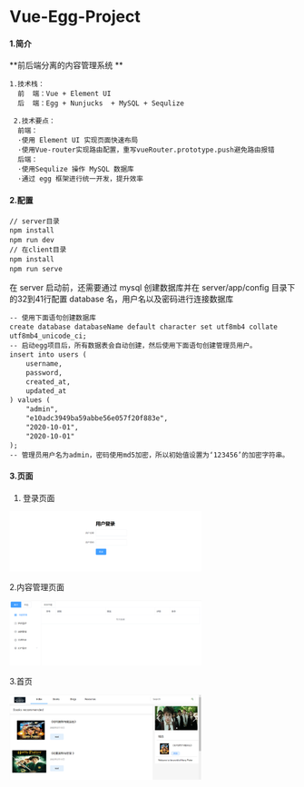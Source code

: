 # Vue-Egg-Project

#### 1.简介

**前后端分离的内容管理系统 **

```
1.技术栈：  
  前  端：Vue + Element UI   
  后  端：Egg + Nunjucks  + MySQL + Sequlize  
```



	 2.技术要点：    
	  前端：  
	  ·使用 Element UI 实现页面快速布局  
	  ·使用Vue-router实现路由配置，重写vueRouter.prototype.push避免路由报错  
	  后端：  
	  ·使用Sequlize 操作 MySQL 数据库  
	  ·通过 egg 框架进行统一开发，提升效率  

#### 2.配置

```bash
// server目录 
npm install
npm run dev
// 在client目录
npm install
npm run serve
```

在 server 启动前，还需要通过 mysql 创建数据库并在 server/app/config 目录下的32到41行配置 database 名，用户名以及密码进行连接数据库

```mysql
-- 使用下面语句创建数据库
create database databaseName default character set utf8mb4 collate utf8mb4_unicode_ci;
-- 启动egg项目后，所有数据表会自动创建，然后使用下面语句创建管理员用户。
insert into users (
    username,
    password,
    created_at,
    updated_at
) values (
    "admin",
    "e10adc3949ba59abbe56e057f20f883e",
    "2020-10-01",
    "2020-10-01"
);
-- 管理员用户名为admin，密码使用md5加密，所以初始值设置为‘123456’的加密字符串。
```

#### 3.页面

1. 登录页面

<img src="/image/登录页面.png" style="zoom:33%;" />

2.内容管理页面

<img src="/image/内容管理页面.png" style="zoom:33%;" />

3.首页

<img src="/image/首页.png" style="zoom:33%;" />
